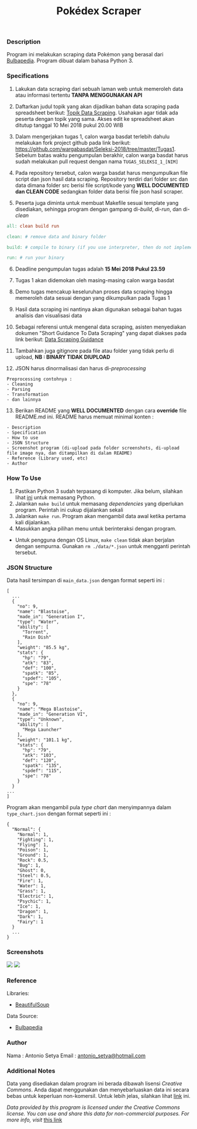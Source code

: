 <h1 align="center">
  <br>
  Pokédex Scraper
  <br>
  <br>
</h1>

### Description
Program ini melakukan scraping data Pokémon yang berasal dari [Bulbapedia](https://bulbapedia.bulbagarden.net). Program dibuat dalam bahasa Python 3.

### Specifications

1. Lakukan data scraping dari sebuah laman web untuk memeroleh data atau informasi tertentu __TANPA MENGGUNAKAN API__

2. Daftarkan judul topik yang akan dijadikan bahan data scraping pada spreadsheet berikut: [Topik Data Scraping](http://bit.ly/TopikDataScraping). Usahakan agar tidak ada peserta dengan topik yang sama. Akses edit ke spreadsheet akan ditutup tanggal 10 Mei 2018 pukul 20.00 WIB

3. Dalam mengerjakan tugas 1, calon warga basdat terlebih dahulu melakukan fork project github pada link berikut: https://github.com/wargabasdat/Seleksi-2018/tree/master/Tugas1. Sebelum batas waktu pengumpulan berakhir, calon warga basdat harus sudah melakukan pull request dengan nama ```TUGAS_SELEKSI_1_[NIM]```

4. Pada repository tersebut, calon warga basdat harus mengumpulkan file script dan json hasil data scraping. Repository terdiri dari folder src dan data dimana folder src berisi file script/kode yang __WELL DOCUMENTED dan CLEAN CODE__ sedangkan folder data berisi file json hasil scraper.

5. Peserta juga diminta untuk membuat Makefile sesuai template yang disediakan, sehingga program dengan gampang di-_build_, di-_run_, dan di-_clean_

``` Makefile
all: clean build run

clean: # remove data and binary folder

build: # compile to binary (if you use interpreter, then do not implement it)

run: # run your binary

```

6. Deadline pengumpulan tugas adalah __15 Mei 2018 Pukul 23.59__

7. Tugas 1 akan didemokan oleh masing-masing calon warga basdat

8. Demo tugas mencakup keseluruhan proses data scraping hingga memeroleh data sesuai dengan yang dikumpulkan pada Tugas 1

9. Hasil data scraping ini nantinya akan digunakan sebagai bahan tugas analisis dan visualisasi data

10. Sebagai referensi untuk mengenal data scraping, asisten menyediakan dokumen "Short Guidance To Data Scraping" yang dapat diakses pada link berikut: [Data Scraping Guidance](http://bit.ly/DataScrapingGuidance)

11. Tambahkan juga gitignore pada file atau folder yang tidak perlu di upload, __NB : BINARY TIDAK DIUPLOAD__

12. JSON harus dinormalisasi dan harus di-_preprocessing_
```
Preprocessing contohnya :
- Cleaning
- Parsing
- Transformation
- dan lainnya
```

13. Berikan README yang __WELL DOCUMENTED__ dengan cara __override__ file README.md ini. README harus memuat minimal konten :
```
- Description
- Specification
- How to use
- JSON Structure
- Screenshot program (di-upload pada folder screenshots, di-upload file image nya, dan ditampilkan di dalam README)
- Reference (Library used, etc)
- Author
```

### How To Use
1. Pastikan Python 3 sudah terpasang di komputer. Jika belum, silahkan lihat [ini](https://www.python.org/) untuk memasang Python.
2. Jalankan ```make build``` untuk memasang _dependencies_ yang diperlukan program. Perintah ini cukup dijalankan sekali
3. Jalankan ```make run```. Program akan mengambil data awal ketika pertama kali dijalankan.
4. Masukkan angka pilihan menu untuk berinteraksi dengan program.

* Untuk pengguna dengan OS Linux, ```make clean``` tidak akan berjalan dengan sempurna. Gunakan ```rm ./data/*.json``` untuk mengganti perintah tersebut.

### JSON Structure
Data hasil tersimpan di ```main_data.json``` dengan format seperti ini :
```
[
  ...
  {
    "no": 9,
    "name": "Blastoise",
    "made_in": "Generation I",
    "type": "Water",
    "ability": [
      "Torrent",
      "Rain Dish"
    ],
    "weight": "85.5 kg",
    "stats": {
      "hp": "79",
      "atk": "83",
      "def": "100",
      "spatk": "85",
      "spdef": "105",
      "spe": "78"
    }
  },
  {
    "no": 9,
    "name": "Mega Blastoise",
    "made_in": "Generation VI",
    "type": "Unknown",
    "ability": [
      "Mega Launcher"
    ],
    "weight": "101.1 kg",
    "stats": {
      "hp": "79",
      "atk": "103",
      "def": "120",
      "spatk": "135",
      "spdef": "115",
      "spe": "78"
    }
  }
...
]
```

Program akan mengambil pula _type chart_ dan menyimpannya dalam ```type_chart.json``` dengan format seperti ini :
```
{
  "Normal": {
    "Normal": 1,
    "Fighting": 1,
    "Flying": 1,
    "Poison": 1,
    "Ground": 1,
    "Rock": 0.5,
    "Bug": 1,
    "Ghost": 0,
    "Steel": 0.5,
    "Fire": 1,
    "Water": 1,
    "Grass": 1,
    "Electric": 1,
    "Psychic": 1,
    "Ice": 1,
    "Dragon": 1,
    "Dark": 1,
    "Fairy": 1
  }
  ...
}
```

### Screenshots
![](screenshots/main_2.png)
![](screenshots/in_action.png)

### Reference
  Libraries:
  * [BeautifulSoup](https://crummy.com/software/BeautifulSoup/bs4/doc/)

  Data Source:
  * [Bulbapedia](https://bulbapedia.bulbagarden.net)

### Author
  Nama : Antonio Setya
  Email : antonio_setya@hotmail.com

### Additional Notes
  Data yang disediakan dalam program ini berada dibawah lisensi _Creative Commons_. Anda dapat menggunakan dan menyebarluaskan data ini secara bebas untuk keperluan non-komersil. Untuk lebih jelas, silahkan lihat [link](https://creativecommons.org/licenses/by-nc-sa/2.5/deed.id) ini.

  _Data provided by this program is licensed under the Creative Commons license. You can use and share this data for non-commercial purposes. For more info, visit_ [this link](https://creativecommons.org/licenses/by-nc-sa/2.5/)
